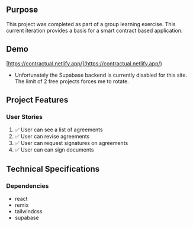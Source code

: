 ## Purpose

This project was completed as part of a group learning exercise. This current iteration provides a basis for a smart contract based application.

## Demo

[https://contractual.netlify.app/](https://contractual.netlify.app/)

* Unfortunately the Supabase backend is currently disabled for this site. The limit of 2 free projects forces me to rotate.

## Project Features

### User Stories

1. ✅ User can see a list of agreements
2. ✅ User can revise agreements
3. ✅ User can request signatures on agreements
4. ✅ User can can sign documents

## Technical Specifications

### Dependencies

- react
- remix
- tailwindcss
- supabase
